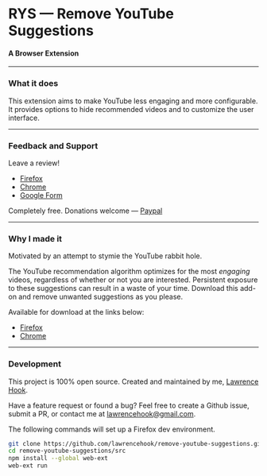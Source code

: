 # RYS — Remove YouTube Suggestions
#### A Browser Extension

---

### What it does
This extension aims to make YouTube less engaging and more configurable. It provides options to hide recommended videos and to customize the user interface.

---

### Feedback and Support
Leave a review!
- [Firefox](https://addons.mozilla.org/en-US/firefox/addon/remove-youtube-s-suggestions)
- [Chrome](https://chrome.google.com/webstore/detail/remove-youtube-suggestion/cdhdichomdnlaadbndgmagohccgpejae)
- [Google Form](https://docs.google.com/forms/d/1AzQQxTWgG6M5N87jinvXKQkGS6Mehzg19XV4mjteTK0/edit)

Completely free. Donations welcome — [Paypal](https://www.paypal.com/cgi-bin/webscr?cmd=_donations&business=FF9K9YD6K6SWG&currency_code=USD&source=url)  

---

### Why I made it
Motivated by an attempt to stymie the YouTube rabbit hole.

The YouTube recommendation algorithm optimizes for the most _engaging_ videos, regardless of whether or not you are interested. Persistent exposure to these suggestions can result in a waste of your time. Download this add-on and remove unwanted suggestions as you please.

Available for download at the links below:
- [Firefox](https://addons.mozilla.org/en-US/firefox/addon/remove-youtube-s-suggestions)
- [Chrome](https://chrome.google.com/webstore/detail/remove-youtube-suggestion/cdhdichomdnlaadbndgmagohccgpejae)

---

### Development
This project is 100% open source. Created and maintained by me, [Lawrence Hook](https://lawrencehook.com).  

Have a feature request or found a bug? Feel free to create a Github issue, submit a PR, or contact me at lawrencehook@gmail.com.

The following commands will set up a Firefox dev environment.

```bash
git clone https://github.com/lawrencehook/remove-youtube-suggestions.git
cd remove-youtube-suggestions/src
npm install --global web-ext
web-ext run
```
